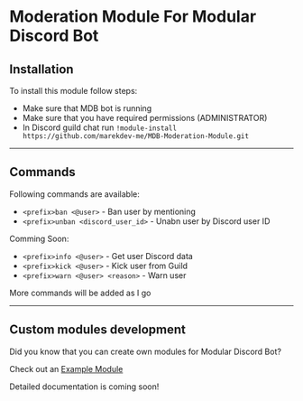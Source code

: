 # Moderation Module For Modular Discord Bot

## Installation

To install this module follow steps:

- Make sure that MDB bot is running
- Make sure that you have required permissions (ADMINISTRATOR)
- In Discord guild chat run `!module-install https://github.com/marekdev-me/MDB-Moderation-Module.git`

---
## Commands

Following commands are available:

- `<prefix>ban <@user>` - Ban user by mentioning
- `<prefix>unban <discord_user_id>` - Unabn user by Discord user ID


Comming Soon:
- `<prefix>info <@user>` - Get user Discord data
- `<prefix>kick <@user>` - Kick user from Guild
- `<prefix>warn <@user> <reason>` - Warn user

More commands will be added as I go

---
## Custom modules development

Did you know that you can create own modules for Modular Discord Bot?

Check out an [Example Module](https://github.com/OpenDevCommunity/MDB-Example-Module)

Detailed documentation is coming soon!
